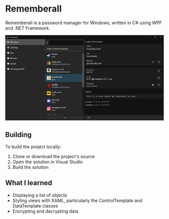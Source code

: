 # Rememberall

Rememberall is a password manager for Windows, written in C# using WPF and .NET Framework.

![Demo](/demo.png)

## Building

To build the project locally:

1. Clone or download the project's source
2. Open the solution in Visual Studio
3. Build the solution

## What I learned

- Displaying a list of objects
- Styling views with XAML, particularly the ControlTemplate and DataTemplate classes
- Encrypting and decrypting data

